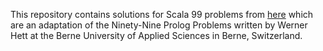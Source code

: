 This repository contains solutions for Scala 99 problems from [here](http://aperiodic.net/phil/scala/s-99/) which are an
adaptation of the Ninety-Nine Prolog Problems written by Werner Hett at the Berne University of Applied Sciences in
Berne, Switzerland.

